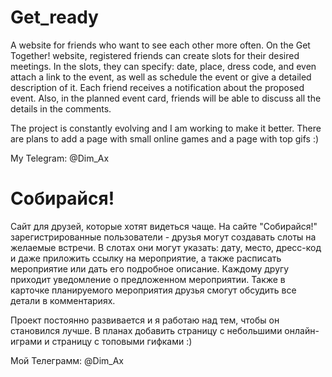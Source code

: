 # Get_ready
A website for friends who want to see each other more often.
On the Get Together! website, registered friends can create slots for their desired meetings.
In the slots, they can specify: date, place, dress code, and even attach a link to the event, as well as schedule the event or give a detailed description of it.
Each friend receives a notification about the proposed event.
Also, in the planned event card, friends will be able to discuss all the details in the comments.

The project is constantly evolving and I am working to make it better. There are plans to add a page with small online games and a page with top gifs :)

My Telegram: @Dim_Ax


# Собирайся!
Сайт для друзей, которые хотят видеться чаще.
На сайте "Собирайся!" зарегистрированные пользователи - друзья могут создавать слоты на желаемые встречи.
В слотах они могут указать: дату, место, дресс-код и даже приложить ссылку на мероприятие, а также расписать мероприятие или дать его подробное описание.
Каждому другу приходит уведомление о предложенном мероприятии.
Также в карточке планируемого мероприятия друзья смогут обсудить все детали в комментариях.

Проект постоянно развивается и я работаю над тем, чтобы он становился лучше. В планах добавить страницу с небольшими онлайн-играми и страницу с топовыми гифками :)

Мой Телеграмм: @Dim_Ax
